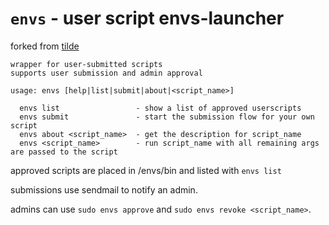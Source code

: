 # `envs` - user script envs-launcher

forked from [tilde](https://tildegit.org/team/tilde-launcher)

```
wrapper for user-submitted scripts
supports user submission and admin approval

usage: envs [help|list|submit|about|<script_name>]

  envs list                 - show a list of approved userscripts
  envs submit               - start the submission flow for your own script
  envs about <script_name>  - get the description for script_name
  envs <script_name>        - run script_name with all remaining args are passed to the script
```

approved scripts are placed in /envs/bin and listed with `envs list`

submissions use sendmail to notify an admin.

admins can use `sudo envs approve` and `sudo envs revoke <script_name>`.
